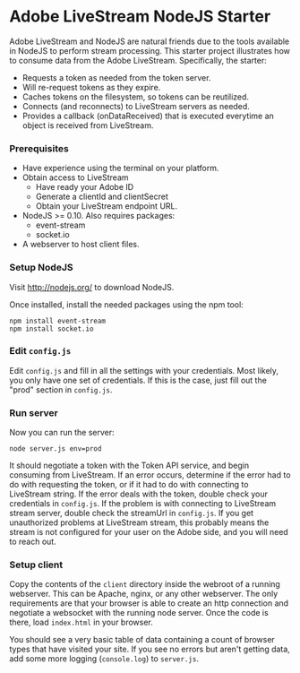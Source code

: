 Adobe LiveStream NodeJS Starter
=======================

Adobe LiveStream and NodeJS are natural friends due to the tools available in NodeJS to perform stream processing. 
This starter project illustrates how to consume data from the Adobe LiveStream. Specifically, the starter:

- Requests a token as needed from the token server. 
- Will re-request tokens as they expire.
- Caches tokens on the filesystem, so tokens can be reutilized.
- Connects (and reconnects) to LiveStream servers as needed.
- Provides a callback (onDataReceived) that is executed everytime an object is received from LiveStream.

### Prerequisites

- Have experience using the terminal on your platform.
- Obtain access to LiveStream
  - Have ready your Adobe ID
  - Generate a clientId and clientSecret
  - Obtain your LiveStream endpoint URL. 
- NodeJS >= 0.10. Also requires packages:
  - event-stream
  - socket.io
- A webserver to host client files.

### Setup NodeJS

Visit http://nodejs.org/ to download NodeJS.

Once installed, install the needed packages using the npm tool: 

```
npm install event-stream
npm install socket.io
```

### Edit `config.js`

Edit `config.js` and fill in all the settings with your credentials. Most likely, you only have one
set of credentials. If this is the case, just fill out the "prod" section in `config.js`.

### Run server

Now you can run the server:

```
node server.js env=prod
```

It should negotiate a token with the Token API service, and begin consuming from LiveStream. 
If an error occurs, determine if the error had to do with requesting the token, or if it had
to do with connecting to LiveStream string. If the error deals with the token, double check your
credentials in `config.js`. If the problem is with connecting to LiveStream stream server,
double check the streamUrl in `config.js`. If you get unauthorized problems at LiveStream stream,
this probably means the stream is not configured for your user on the Adobe side, and you will need to reach out.

### Setup client

Copy the contents of the `client` directory inside the webroot of a running webserver. This can be Apache, nginx, or 
any other webserver. The only requirements are that your browser is able to create an http connection and negotiate a websocket with the running node server. Once the code is there, load `index.html` in your browser.

You should see a very basic table of data containing a count of browser types that have visited your site. If you see no errors but aren't getting data, add some more logging (`console.log`) to `server.js`.
